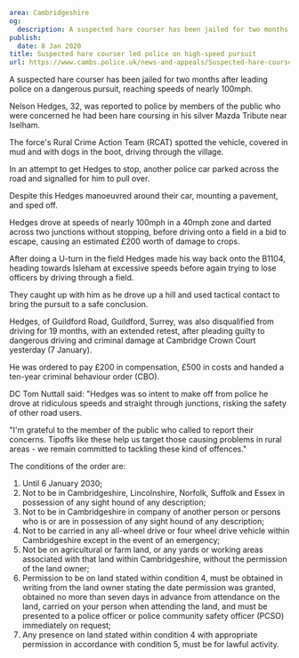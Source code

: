 ```yaml
area: Cambridgeshire
og:
  description: A suspected hare courser has been jailed for two months after leading police on a dangerous pursuit, reaching speeds of nearly 100mph.
publish:
  date: 8 Jan 2020
title: Suspected hare courser led police on high-speed pursuit
url: https://www.cambs.police.uk/news-and-appeals/Suspected-hare-courser-led-police-high-speed-pursuit
```

A suspected hare courser has been jailed for two months after leading police on a dangerous pursuit, reaching speeds of nearly 100mph.

Nelson Hedges, 32, was reported to police by members of the public who were concerned he had been hare coursing in his silver Mazda Tribute near Iselham.

The force's Rural Crime Action Team (RCAT) spotted the vehicle, covered in mud and with dogs in the boot, driving through the village.

In an attempt to get Hedges to stop, another police car parked across the road and signalled for him to pull over.

Despite this Hedges manoeuvred around their car, mounting a pavement, and sped off.

Hedges drove at speeds of nearly 100mph in a 40mph zone and darted across two junctions without stopping, before driving onto a field in a bid to escape, causing an estimated £200 worth of damage to crops.

After doing a U-turn in the field Hedges made his way back onto the B1104, heading towards Isleham at excessive speeds before again trying to lose officers by driving through a field.

They caught up with him as he drove up a hill and used tactical contact to bring the pursuit to a safe conclusion.

Hedges, of Guildford Road, Guildford, Surrey, was also disqualified from driving for 19 months, with an extended retest, after pleading guilty to dangerous driving and criminal damage at Cambridge Crown Court yesterday (7 January).

He was ordered to pay £200 in compensation, £500 in costs and handed a ten-year criminal behaviour order (CBO).

DC Tom Nuttall said: "Hedges was so intent to make off from police he drove at ridiculous speeds and straight through junctions, risking the safety of other road users.

"I'm grateful to the member of the public who called to report their concerns. Tipoffs like these help us target those causing problems in rural areas - we remain committed to tackling these kind of offences."

The conditions of the order are:

 1. Until 6 January 2030;
 2. Not to be in Cambridgeshire, Lincolnshire, Norfolk, Suffolk and Essex in possession of any sight hound of any description;
 3. Not to be in Cambridgeshire in company of another person or persons who is or are in possession of any sight hound of any description;
 4. Not to be carried in any all-wheel drive or four wheel drive vehicle within Cambridgeshire except in the event of an emergency;
 5. Not be on agricultural or farm land, or any yards or working areas associated with that land within Cambridgeshire, without the permission of the land owner;
 6. Permission to be on land stated within condition 4, must be obtained in writing from the land owner stating the date permission was granted, obtained no more than seven days in advance from attendance on the land, carried on your person when attending the land, and must be presented to a police officer or police community safety officer (PCSO) immediately on request;
 7. Any presence on land stated within condition 4 with appropriate permission in accordance with condition 5, must be for lawful activity.
